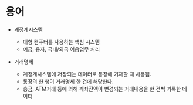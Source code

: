 













# 용어

- 계정계시스템
  - 대형 컴퓨터를 사용하는 핵심 시스템
  - 예금, 융자, 국내/외국 어음업무 처리



- 거래명세
  - 계정계시스템에 저장되는 데이터로 통장에 기재할 때 사용됨.
  - 통장의 한 행이 거래명세 한 건에 해당한다.
  - 송금, ATM거래 등에 의해 계좌잔액이 변경되는 거래내용을 한 건씩 기록한 데이터
